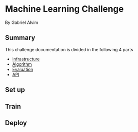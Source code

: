 # Machine Learning Challenge

By Gabriel Alvim

## Summary

This challenge documentation is divided in the following 4 parts

* [Infrastructure](docs/INFRASTRUCTURE.md)
* [Algorithm](docs/ALGORITHM.md)
* [Evaluation](docs/EVALUATION.md)
* [API](docs/API.md)

## Set up

## Train

## Deploy

